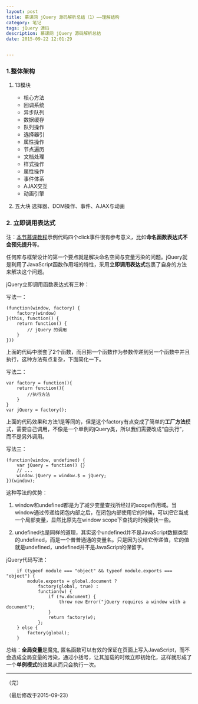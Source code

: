 ```yaml
---
layout: post
title: 慕课网 jQuery 源码解析总结（1）——理解结构
category: 笔记
tags: jQuery 源码
description: 慕课网 jQuery 源码解析总结
date: 2015-09-22 12:01:29


---
```


### 1.整体架构

1. 13模块
	- 核心方法
	- 回调系统
	- 异步队列
	- 数据缓存
	- 队列操作
	- 选择器引
	- 属性操作
	- 节点遍历
	- 文档处理
	- 样式操作
	- 属性操作
	- 事件体系
	- AJAX交互
	- 动画引擎

2. 五大块
	选择器、DOM操作、事件、AJAX与动画

### 2. 立即调用表达式

注：[本节慕课教程](http://www.imooc.com/code/3247)示例代码四个click事件很有参考意义，比如**命名函数表达式不会预先提升**等。
 
任何库与框架设计的第一个要点就是解决命名空间与变量污染的问题。jQuery就是利用了JavaScript函数作用域的特性，采用**立即调用表达式**包裹了自身的方法来解决这个问题。  

jQuery立即调用函数表达式有三种：  

写法一：  
		
	(function(window, factory) {
    	factory(window)
	}(this, function() {
    	return function() {
    		// jQuery 的调用
    	}
	}))

上面的代码中嵌套了2个函数，而且把一个函数作为参数传递到另一个函数中并且执行，这种方法有点复杂，下面简化一下。
  
写法二：  

	var factory = function(){
    	return function(){
    		//执行方法
    	}
	}
	var jQuery = factory();

上面的代码效果和方法1是等同的，但是这个factory有点变成了简单的**工厂方法**模式，需要自己调用，不像是一个单例的jQuery类，所以我们需要改成“自执行”，而不是另外调用。

写法三：  

	(function(window, undefined) {
	    var jQuery = function() {}
		// ...
	    window.jQuery = window.$ = jQuery;
	})(window);

这种写法的优势：

1. window和undefined都是为了减少变量查找所经过的scope作用域。当window通过传递给闭包内部之后，在闭包内部使用它的时候，可以把它当成一个局部变量，显然比原先在window scope下查找的时候要快一些。

2. undefined也是同样的道理，其实这个undefined并不是JavaScript数据类型的undefined，而是一个普普通通的变量名。只是因为没给它传递值，它的值就是undefined，undefined并不是JavaScript的保留字。

jQuery代码写法：
		
		if (typeof module === "object" && typeof module.exports === "object") {
			module.exports = global.document ?
        		factory(global, true) :
        		function(w) {
            		if (!w.document) {
                		throw new Error("jQuery requires a window with a document");
            		}
            		return factory(w);
    			};
		} else {
    		factory(global);
		}

总结：**全局变量**是魔鬼, 匿名函数可以有效的保证在页面上写入JavaScript，而不会造成全局变量的污染，通过小括号，让其加载的时候立即初始化，这样就形成了一个**单例模式**的效果从而只会执行一次。

---

（完）

（最后修改于2015-09-23）